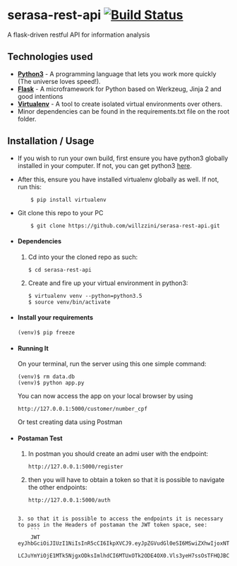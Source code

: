 # serasa-rest-api [![Build Status](https://travis-ci.org/gitgik/flask-rest-api.svg?branch=master)](https://travis-ci.org/gitgik/flask-rest-api)
A flask-driven restful API for information analysis


## Technologies used
* **[Python3](https://www.python.org/downloads/)** - A programming language that lets you work more quickly (The universe loves speed!).
* **[Flask](flask.pocoo.org/)** - A microframework for Python based on Werkzeug, Jinja 2 and good intentions
* **[Virtualenv](https://virtualenv.pypa.io/en/stable/)** - A tool to create isolated virtual environments
 over others.
* Minor dependencies can be found in the requirements.txt file on the root folder.


## Installation / Usage
* If you wish to run your own build, first ensure you have python3 globally installed in your computer. If not, you can get python3 [here](https://www.python.org).
* After this, ensure you have installed virtualenv globally as well. If not, run this:
    ```
        $ pip install virtualenv
    ```
* Git clone this repo to your PC
    ```
        $ git clone https://github.com/willzzini/serasa-rest-api.git
    ```


* #### Dependencies
    1. Cd into your the cloned repo as such:
        ```
        $ cd serasa-rest-api
        ```

    2. Create and fire up your virtual environment in python3:
        ```
        $ virtualenv venv --python=python3.5
        $ source venv/bin/activate
        ```

* #### Install your requirements
    ```
    (venv)$ pip freeze
    ```

* #### Running It
    On your terminal, run the server using this one simple command:
    ```
    (venv)$ rm data.db
    (venv)$ python app.py
    ```
    You can now access the app on your local browser by using
    ```
    http://127.0.0.1:5000/customer/number_cpf
    ```
    Or test creating data using Postman

* #### Postaman Test
    1. In postman you should create an admi user with the endpoint:
        ```
        http://127.0.0.1:5000/register
        ```

    2. then you will have to obtain a token so that it is possible to navigate the other endpoints:
        ```
        http://127.0.0.1:5000/auth
	```

    3. so that it is possible to access the endpoints it is necessary to pass in the Headers of postaman the JWT token space, see:
        ```
        JWT eyJhbGciOiJIUzI1NiIsInR5cCI6IkpXVCJ9.eyJpZGVudGl0eSI6MSwiZXhwIjoxNTE5OTY4NDg5
		LCJuYmYiOjE1MTk5NjgxODksImlhdCI6MTUxOTk2ODE4OX0.Vls3yeH7ssOsTFHQJBCALRXihPjOGZqYekxrSpwxWoY
	```
